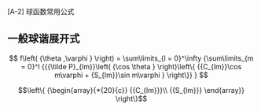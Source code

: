 [A-2] 球函数常用公式
## 一般球谐展开式

$$ f\left( {\theta ,\varphi } \right) = \sum\limits_{l = 0}^\infty  {\sum\limits_{m = 0}^l {{{\tilde P}_{lm}}\left( {\cos \theta } \right)\left\{ {{C_{lm}}\cos m\varphi  + {S_{lm}}\sin m\varphi } \right\}} } $$

$$\left\{ {\begin{array}{*{20}{c}}
{{C_{lm}}}\\
{{S_{lm}}}
\end{array}} \right\}$$

